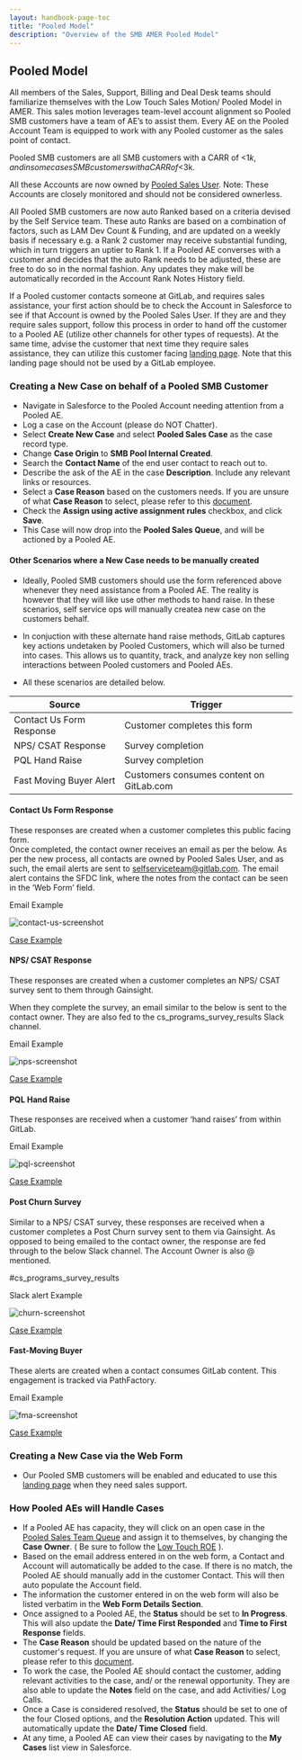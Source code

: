```yaml
---
layout: handbook-page-toc
title: "Pooled Model"
description: "Overview of the SMB AMER Pooled Model"
---
```


## Pooled Model

All members of the Sales, Support, Billing and Deal Desk teams should familiarize themselves with the Low Touch Sales Motion/ Pooled Model in AMER.  This sales motion leverages team-level account alignment so Pooled SMB customers have a team of AE’s to assist them.  Every AE on the Pooled Account Team is equipped to work with any Pooled customer as the sales point of contact.

Pooled SMB customers are all SMB customers with a CARR of <$1k, and in some cases SMB customers with a CARR of <$3k.

All these Accounts are now owned by [Pooled Sales User](https://gitlab.my.salesforce.com/0058X00000F1YFq?noredirect=1&isUserEntityOverride=1). Note: These Accounts are closely monitored and should not be considered ownerless.

All Pooled SMB customers are now auto Ranked based on a criteria devised by the Self Service team.  These auto Ranks are based on a combination of factors, such as LAM Dev Count & Funding, and are updated on a weekly basis if necessary e.g. a Rank 2 customer may receive substantial funding, which in turn triggers an uptier to Rank 1. If a Pooled AE converses with a customer and decides that the auto Rank needs to be adjusted, these are free to do so in the normal fashion.  Any updates they make will be automatically recorded in the Account Rank Notes History field.

If a Pooled customer contacts someone at GitLab, and requires sales assistance, your first action should be to check the Account in Salesforce to see if that Account is owned by the Pooled Sales User. If they are and they require sales support, follow this process in order to hand off the customer to a Pooled AE (utilize other channels for other types of requests). At the same time, advise the customer that next time they require sales assistance, they can utilize this customer facing [landing page](https://page.gitlab.com/smbsales).  Note that this landing page should not be used by a GitLab employee.


### Creating a New Case on behalf of a Pooled SMB Customer

- Navigate in Salesforce to the Pooled Account needing attention from a Pooled AE.
- Log a case on the Account (please do NOT Chatter).
- Select **Create New Case** and select **Pooled Sales Case** as the case record type.
- Change **Case Origin** to **SMB Pool Internal Created**.
- Search the **Contact Name** of the end user contact to reach out to.
- Describe the ask of the AE in the case **Description**. Include any relevant links or resources.
- Select a **Case Reason** based on the customers needs. If you are unsure of what **Case Reason** to select, please refer to this [document](https://docs.google.com/document/u/0/d/1cWuGo4XCAQmzMBcfUjF7Emr2undkz1ufcUFt4HKmIns/edit).
- Check the **Assign using active assignment rules** checkbox, and click **Save**.
- This Case will now drop into the **Pooled Sales Queue**, and will be actioned by a Pooled AE.

#### Other Scenarios where a New Case needs to be manually created

- Ideally, Pooled SMB customers should use the form referenced above whenever they need assistance from a Pooled AE.  The reality is however that they will like use other methods to hand raise.  In these scenarios, self service ops will manually createa new case on the customers behalf.

- In conjuction with these alternate hand raise methods, GitLab captures key actions undetaken by Pooled Customers, which will also be turned into cases.  This allows us to quantity, track, and analyze key non selling interactions between Pooled customers and Pooled AEs.

- All these scenarios are detailed below.

| Source | Trigger|
| ------ | ------ |
| Contact Us Form Response | Customer completes this form|
| NPS/ CSAT Response | Survey completion|
| PQL Hand Raise | Survey completion|
| Fast Moving Buyer Alert| Customers consumes content on GitLab.com|

#### Contact Us Form Response

These responses are created when a customer completes this public facing form.  
Once completed, the contact owner receives an email as per the below.  As per the new process, all contacts are owned by Pooled Sales User, and as such, the email alerts are sent to 	selfserviceteam@gitlab.com.  The email alert contains the SFDC link, where the notes from the contact can be seen in the ‘Web Form’ field.

Email Example

![contact-us-screenshot](/images/handbook/sales/contactus.png)

[Case Example](https://gitlab.my.salesforce.com/5008X00002CytL1)

#### NPS/ CSAT Response

These responses are created when a customer completes an NPS/ CSAT survey sent to them through Gainsight.  

When they complete the survey, an email similar to the below is sent to the contact owner.
They are also fed to the cs_programs_survey_results Slack channel. 

Email Example

![nps-screenshot](/images/handbook/sales/nps_csat.png)

[Case Example](https://gitlab.my.salesforce.com/5008X00002CyMk8)

#### PQL Hand Raise

These responses are received when a customer ‘hand raises’ from within GitLab.

Email Example

![pql-screenshot](/images/handbook/sales/pql.png)

[Case Example](https://gitlab.my.salesforce.com/5008X00002CxP8A)

#### Post Churn Survey

Similar to a NPS/ CSAT survey, these responses are received when a customer completes a Post Churn survey sent to them via Gainsight.  As opposed to being emailed to the contact owner, the response are fed through to the below Slack channel.  The Account Owner is also @ mentioned.  

#cs_programs_survey_results

Slack alert Example

![churn-screenshot](/images/handbook/sales/churn.png)

[Case Example](https://gitlab.my.salesforce.com/5008X00002FO7rY)

#### Fast-Moving Buyer

These alerts are created when a contact consumes GitLab content. This engagement is tracked via PathFactory.

Email Example

![fma-screenshot](/images/handbook/sales/fma.png)

[Case Example](https://gitlab.my.salesforce.com/5008X00002FOllP)

### Creating a New Case via the Web Form

- Our Pooled SMB customers will be enabled and educated to use this [landing page](https://page.gitlab.com/smbsales) when they need sales support.

### How Pooled AEs will Handle Cases

- If a Pooled AE has capacity, they will click on an open case in the [Pooled Sales Team Queue](https://gitlab.my.salesforce.com/500?fcf=00B8X000009wTi0) and assign it to themselves, by changing the **Case Owner**. ( Be sure to follow the [Low Touch ROE](https://docs.google.com/document/u/0/d/17oGx-y1UN7MyUYuKGrn-sMkzhNhiahJ4P7ysEfW8qWs/edit) ).
- Based on the email address entered in on the web form, a Contact and Account will automatically be added to the case. If there is no match, the Pooled AE should manually add in the customer Contact. This will then auto populate the Account field.
- The information the customer entered in on the web form will also be listed verbatim in the **Web Form Details Section**.
- Once assigned to a Pooled AE, the **Status** should be set to **In Progress**. This will also update the **Date/ Time First Responded** and **Time to First Response** fields.
- The **Case Reason** should be updated based on the nature of the customer's request. If you are unsure of what **Case Reason** to select, please refer to this [document](https://docs.google.com/document/u/0/d/1cWuGo4XCAQmzMBcfUjF7Emr2undkz1ufcUFt4HKmIns/edit).
- To work the case, the Pooled AE should contact the customer, adding relevant activities to the case, and/ or the renewal opportunity. They are also able to update the **Notes** field on the case, and add Activities/ Log Calls.
- Once a Case is considered resolved, the **Status** should be set to one of the four Closed options, and the **Resolution Action** updated. This will automatically update the **Date/ Time Closed** field.
- At any time, a Pooled AE can view their cases by navigating to the **My Cases** list view in Salesforce.


